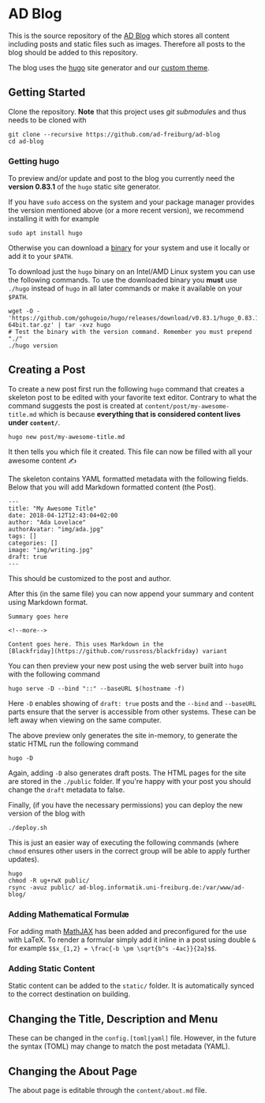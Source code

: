AD Blog
=======
This is the source repository of the [AD
Blog](https://ad-blog.informatik.uni-freiburg.de) which stores all content
including posts and static files such as images. Therefore all posts to the
blog should be added to this repository.

The blog uses the [hugo](https://gohugo.io) site generator and our [custom
theme](https://github.com/ad-freiburg/ad-blog-theme).

## Getting Started
Clone the repository. **Note** that this project uses *git submodule*s and thus
needs to be cloned with

    git clone --recursive https://github.com/ad-freiburg/ad-blog
    cd ad-blog

### Getting hugo
To preview and/or update and post to the blog you currently need the **version 0.83.1**
of the `hugo` static site generator.

If you have `sudo` access on the system and your package manager provides the version mentioned above (or a more recent version), we
recommend installing it with for example

    sudo apt install hugo

Otherwise you can download
a [binary](https://github.com/gohugoio/hugo/releases) for your system and use
it locally or add it to your `$PATH`.

To download just the `hugo` binary on an Intel/AMD Linux system you can use the
following commands. To use the downloaded binary you **must** use `./hugo`
instead of `hugo` in all later commands or make it available on your `$PATH`.

    wget -O - 'https://github.com/gohugoio/hugo/releases/download/v0.83.1/hugo_0.83.1_Linux-64bit.tar.gz' | tar -xvz hugo
    # Test the binary with the version command. Remember you must prepend "./"
    ./hugo version

## Creating a Post

To create a new post first run the following `hugo` command that creates
a skeleton post to be edited with your favorite text editor. Contrary to what
the command suggests the post is created at `content/post/my-awesome-title.md`
which is because **everything that is considered content lives under
`content/`**.

    hugo new post/my-awesome-title.md

It then tells you which file it created. This file can now be filled with all
your awesome content ✍️

The skeleton contains YAML formatted metadata with the following fields. Below
that you will add Markdown formatted content (the Post).

    ---
    title: "My Awesome Title"
    date: 2018-04-12T12:43:04+02:00
    author: "Ada Lovelace"
    authorAvatar: "img/ada.jpg"
    tags: []
    categories: []
    image: "img/writing.jpg"
    draft: true
    ---

This should be customized to the post and author.

After this (in the same file) you can now append your summary and content using
Markdown format.

    Summary goes here

    <!--more-->

    Content goes here. This uses Markdown in the
    [Blackfriday](https://github.com/russross/blackfriday) variant

You can then preview your new post using the web server built into `hugo` with
the following command

    hugo serve -D --bind "::" --baseURL $(hostname -f)

Here `-D` enables showing of `draft: true` posts and the `--bind` and
`--baseURL` parts ensure that the server is accessible from other systems.
These can be left away when viewing on the same computer.

The above preview only generates the site in-memory, to generate the static
HTML run the following command

    hugo -D

Again, adding `-D` also generates draft posts. The HTML pages for the site are
stored in the `./public` folder. If you're happy with your post you should
change the `draft` metadata to false.

Finally, (if you have the necessary permissions) you can deploy the new version
of the blog with

    ./deploy.sh

This is just an easier way of executing the following commands (where `chmod`
ensures other users in the correct group will be able to apply further
updates).

    hugo
    chmod -R ug+rwX public/
    rsync -avuz public/ ad-blog.informatik.uni-freiburg.de:/var/www/ad-blog/

### Adding Mathematical Formulæ
For adding math [MathJAX](https://www.mathjax.org) has been added and
preconfigured for the use with LaTeX. To render a formular simply add it inline
in a post using double `&` for example `$$x_{1,2} = \frac{-b \pm \sqrt{b^s
-4ac}}{2a}$$`.

### Adding Static Content
Static content can be added to the `static/` folder. It is automatically synced
to the correct destination on building.

## Changing the Title, Description and Menu
These can be changed in the `config.[toml|yaml]` file. However, in the future
the syntax (TOML) may change to match the post metadata (YAML).

## Changing the About Page
The about page is editable through the `content/about.md` file.
